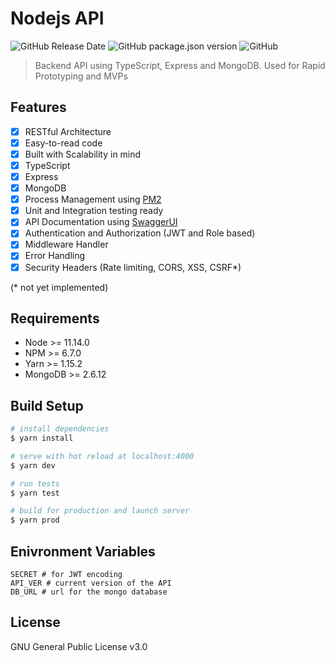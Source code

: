
# Nodejs API

![GitHub Release Date](https://img.shields.io/github/release-date/x249/node-api.svg?style=flat-square)
![GitHub package.json version](https://img.shields.io/github/package-json/v/x249/node-api.svg?style=flat-square)
![GitHub](https://img.shields.io/github/license/x249/node-api.svg)

> Backend API using TypeScript, Express and MongoDB. Used for Rapid Prototyping and MVPs

## Features

- [X] RESTful Architecture
- [X] Easy-to-read code
- [X] Built with Scalability in mind
- [X] TypeScript
- [X] Express
- [X] MongoDB
- [X] Process Management using [PM2](http://pm2.keymetrics.io/)
- [X] Unit and Integration testing ready
- [X] API Documentation using [SwaggerUI](https://swagger.io/tools/swagger-ui/)
- [X] Authentication and Authorization (JWT and Role based)
- [X] Middleware Handler
- [X] Error Handling
- [X] Security Headers (Rate limiting, CORS, XSS, CSRF\*)

(* not yet implemented)

## Requirements

- Node >= 11.14.0
- NPM >= 6.7.0
- Yarn >= 1.15.2
- MongoDB >= 2.6.12

## Build Setup

```bash
# install dependencies
$ yarn install

# serve with hot reload at localhost:4000
$ yarn dev

# run tests
$ yarn test

# build for production and launch server
$ yarn prod
```

## Enivronment Variables

```env
SECRET # for JWT encoding
API_VER # current version of the API
DB_URL # url for the mongo database
```

## License

GNU General Public License v3.0
